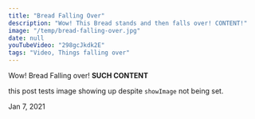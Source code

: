 ```yaml
---
title: "Bread Falling Over"
description: "Wow! This Bread stands and then falls over! CONTENT!"
image: "/temp/bread-falling-over.jpg"
date: null
youTubeVideo: "298gcJkdk2E"
tags: "Video, Things falling over"
---
```


Wow! Bread Falling over! **SUCH CONTENT**

this post tests image showing up despite `showImage` not being set.

Jan 7, 2021
